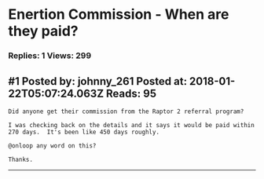 # Enertion Commission - When are they paid?

### Replies: 1 Views: 299

## \#1 Posted by: johnny_261 Posted at: 2018-01-22T05:07:24.063Z Reads: 95

```
Did anyone get their commission from the Raptor 2 referral program?

I was checking back on the details and it says it would be paid within 270 days.  It's been like 450 days roughly.

@onloop any word on this?

Thanks.
```

---
